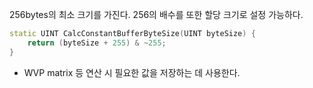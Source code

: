 256bytes의 최소 크기를 가진다.
256의 배수를 또한 할당 크기로 설정 가능하다.
```cpp
static UINT CalcConstantBufferByteSize(UINT byteSize) {
	return (byteSize + 255) & ~255; 
}
```

- WVP matrix 등 연산 시 필요한 값을 저장하는 데 사용한다.